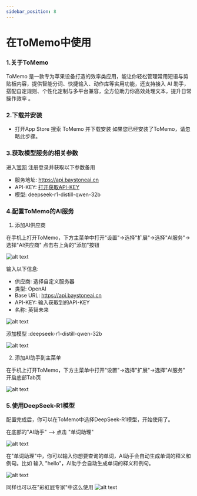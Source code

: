 ```yaml
---
sidebar_position: 8
---
```


# 在ToMemo中使用 

### 1.关于ToMemo

ToMemo 是一款专为苹果设备打造的效率类应用，能让你轻松管理常用短语与剪贴板内容，提供智能分词、快捷输入、动作库等实用功能，还支持接入 AI 助手，搭配自定规则、个性化定制与多平台兼容，全方位助力你高效处理文本，提升日常操作效率 。

### 2.下载并安装

- 打开App Store 搜索 ToMemo 并下载安装  如果您已经安装了ToMemo，请忽略此步骤。


### 3.获取模型服务的相关参数

  进入[官网](https://api.baystoneai.com) 注册登录并获取以下参数备用

- 服务地址: https://api.baystoneai.cn
- API-KEY: [打开获取API-KEY](https://api.baystoneai.com/manager/apiKey)
- 模型: deepseek-r1-distill-qwen-32b


### 4.配置ToMemo的AI服务

1) 添加AI供应商

在手机上打开ToMemo，下方主菜单中打开"设置"->选择"扩展"->选择"AI服务"->选择"AI供应商" 点击右上角的"添加"按钮

![alt text](img/tome-0.png)

输入以下信息:

- 供应商: 选择自定义服务器
- 类型: OpenAI
- Base URL: https://api.baystoneai.cn
- API-KEY: 输入获取到的API-KEY
- 名称: 英智未来


![alt text](img/tome-1.png)

添加模型 :deepseek-r1-distill-qwen-32b

![alt text](img/tome-2.png)

2) 添加AI助手到主菜单

在手机上打开ToMemo，下方主菜单中打开"设置"->选择"扩展"->选择"AI服务" 开启底部Tab页

![alt text](img/tome-4.png)

### 5.使用DeepSeek-R1模型

配置完成后，你可以在ToMemo中选择DeepSeek-R1模型，开始使用了。

在底部的"AI助手" --> 点击 "单词助理"

![alt text](img/tome-5.png)


在"单词助理"中，你可以输入你想要查询的单词，AI助手会自动生成单词的释义和例句。比如 输入 "hello"，AI助手会自动生成单词的释义和例句。

![alt text](img/tome-6.png)


同样也可以在"彩虹屁专家"中这么使用
![alt text](img/tome-7.png)






